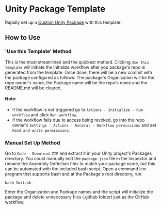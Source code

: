 # Unity Package Template
Rapidly set up a [Custom Unity Package](https://docs.unity3d.com/Manual/CustomPackages.html) with this template!

## How to Use
### 'Use this Template' Method
This is the most streamlined and the quickest method. Clicking `Use this template` will initiate the Initialize workflow after you package's repo is generated from the template. Once done, there will be a new commit with the package configured as follows: The package's Organization will be the repo owner's name, the Package name will be the repo's name and the README.md will be cleared.

#### Note:
* If the workflow is not triggered go to `Actions - Initialize - Run workflow` and click `Run workflow`.
* If the workflow fails due to access being revoked, go into the repo owner's `Settings - Actions - General - Workflow permissions` and set `Read and write permissions`.

### Manual Set Up Method
Go to `Code - Download ZIP` and extract it in your Unity project's Packages directory. You could manually edit the `package.json` file in the Inspector and rename the Assembly Definition files to match your package name, but this can be automated with the included bash script. Open a command line program that supports bash and at the Package's root directory, run:
```
bash Init.sh
```
Enter the Organization and Package names and the script will initialize the package and delete unnecessary files (.github folder) just as the GitHub workflow.